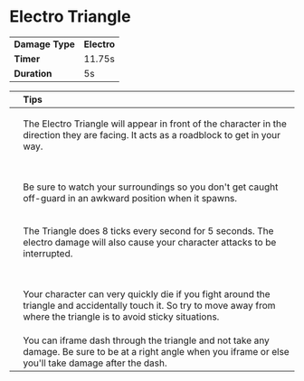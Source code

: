 # Electro Triangle

|  |  |
| :--- | :--- |
| **Damage Type** | **Electro** |
| **Timer** | 11.75s |
| **Duration** | 5s |

<table>
  <thead>
    <tr>
      <th style="text-align:left"></th>
      <th style="text-align:left">Tips</th>
    </tr>
  </thead>
  <tbody>
    <tr>
      <td style="text-align:left">&#x200B;
        <img src="https://firebasestorage.googleapis.com/v0/b/gitbook-28427.appspot.com/o/assets%2F-MVXm_5H8kiX7PhrLht4%2F-MVYpQ7AJiafGFLX1U6N%2F-MVYvsBvdo_gpaDTA2Ts%2FElectro%20Aura%20spawn.gif?alt=media&amp;token=2654be93-543f-42d4-bbaf-84aec8dd041c"
        alt/>
      </td>
      <td style="text-align:left">
        <p>The Electro Triangle will appear in front of the character in the direction
          they are facing. It acts as a roadblock to get in your way.</p>
        <p>&#x200B;</p>
        <p>Be sure to watch your surroundings so you don&apos;t get caught off-guard
          in an awkward position when it spawns.</p>
      </td>
    </tr>
    <tr>
      <td style="text-align:left">&#x200B;</td>
      <td style="text-align:left">
        <p>The Triangle does 8 ticks every second for 5 seconds. The electro damage
          will also cause your character attacks to be interrupted.</p>
        <p>&#x200B;</p>
        <p>Your character can very quickly die if you fight around the triangle and
          accidentally touch it. So try to move away from where the triangle is to
          avoid sticky situations.</p>
      </td>
    </tr>
    <tr>
      <td style="text-align:left">&#x200B;</td>
      <td style="text-align:left">You can iframe dash through the triangle and not take any damage. Be sure
        to be at a right angle when you iframe or else you&apos;ll take damage
        after the dash.</td>
    </tr>
  </tbody>
</table>

​


